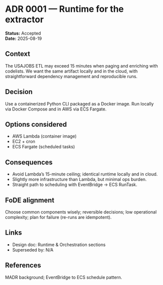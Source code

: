 # ADR 0001 — Runtime for the extractor

**Status:** Accepted  
**Date:** 2025-08-19  

## Context

The USAJOBS ETL may exceed 15 minutes when paging and enriching with codelists. We want the same artifact locally and in the cloud, with straightforward dependency management and reproducible runs.

## Decision

Use a containerized Python CLI packaged as a Docker image. Run locally via Docker Compose and in AWS via ECS Fargate.

## Options considered

- AWS Lambda (container image)
- EC2 + cron
- ECS Fargate (scheduled tasks)

## Consequences

- Avoid Lambda’s 15-minute ceiling; identical runtime locally and in cloud.
- Slightly more infrastructure than Lambda, but minimal ops burden.
- Straight path to scheduling with EventBridge → ECS RunTask.

## FoDE alignment

Choose common components wisely; reversible decisions; low operational complexity; plan for failure (re-runs are idempotent).

## Links

- Design doc: Runtime & Orchestration sections
- Superseded by: N/A

## References

MADR background; EventBridge to ECS schedule pattern.
